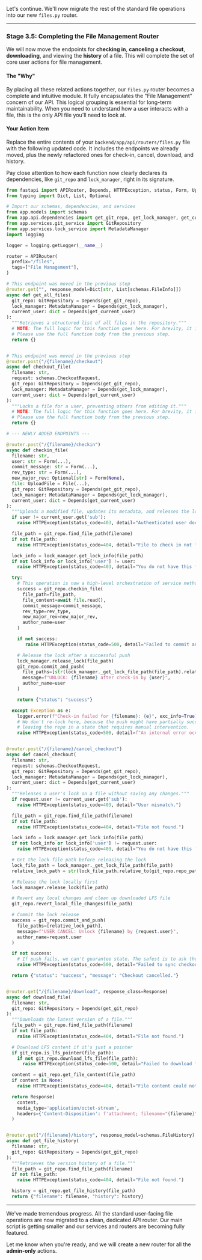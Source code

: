 Let's continue. We'll now migrate the rest of the standard file operations into our new `files.py` router.

---

### Stage 3.5: Completing the File Management Router

We will now move the endpoints for **checking in**, **canceling a checkout**, **downloading**, and viewing the **history** of a file. This will complete the set of core user actions for file management.

#### The "Why"

By placing all these related actions together, our `files.py` router becomes a complete and intuitive module. It fully encapsulates the "File Management" concern of our API. This logical grouping is essential for long-term maintainability. When you need to understand how a user interacts with a file, this is the only API file you'll need to look at.

#### Your Action Item

Replace the entire contents of your `backend/app/api/routers/files.py` file with the following updated code. It includes the endpoints we already moved, plus the newly refactored ones for check-in, cancel, download, and history.

Pay close attention to how each function now clearly declares its dependencies, like `git_repo` and `lock_manager`, right in its signature.

```python
from fastapi import APIRouter, Depends, HTTPException, status, Form, UploadFile, File, Response
from typing import Dict, List, Optional

# Import our schemas, dependencies, and services
from app.models import schemas
from app.api.dependencies import get_git_repo, get_lock_manager, get_current_user
from app.services.git_service import GitRepository
from app.services.lock_service import MetadataManager
import logging

logger = logging.getLogger(__name__)

router = APIRouter(
  prefix="/files",
  tags=["File Management"],
)

# This endpoint was moved in the previous step
@router.get("", response_model=Dict[str, List[schemas.FileInfo]])
async def get_all_files(
  git_repo: GitRepository = Depends(get_git_repo),
  lock_manager: MetadataManager = Depends(get_lock_manager),
  current_user: dict = Depends(get_current_user)
):
  """Retrieves a structured list of all files in the repository."""
  # NOTE: The full logic for this function goes here. For brevity, it is omitted.
  # Please use the full function body from the previous step.
  return {}


# This endpoint was moved in the previous step
@router.post("/{filename}/checkout")
async def checkout_file(
  filename: str,
  request: schemas.CheckoutRequest,
  git_repo: GitRepository = Depends(get_git_repo),
  lock_manager: MetadataManager = Depends(get_lock_manager),
  current_user: dict = Depends(get_current_user)
):
  """Locks a file for a user, preventing others from editing it."""
  # NOTE: The full logic for this function goes here. For brevity, it is omitted.
  # Please use the full function body from the previous step.
  return {}

# --- NEWLY ADDED ENDPOINTS ---

@router.post("/{filename}/checkin")
async def checkin_file(
  filename: str,
  user: str = Form(...),
  commit_message: str = Form(...),
  rev_type: str = Form(...),
  new_major_rev: Optional[str] = Form(None),
  file: UploadFile = File(...),
  git_repo: GitRepository = Depends(get_git_repo),
  lock_manager: MetadataManager = Depends(get_lock_manager),
  current_user: dict = Depends(get_current_user)
):
  """Uploads a modified file, updates its metadata, and releases the lock."""
  if user != current_user.get('sub'):
    raise HTTPException(status_code=403, detail="Authenticated user does not match user in form.")

  file_path = git_repo.find_file_path(filename)
  if not file_path:
    raise HTTPException(status_code=404, detail="File to check in not found.")

  lock_info = lock_manager.get_lock_info(file_path)
  if not lock_info or lock_info['user'] != user:
    raise HTTPException(status_code=403, detail="You do not have this file locked.")

  try:
    # This operation is now a high-level orchestration of service methods
    success = git_repo.checkin_file(
      file_path=file_path,
      file_content=await file.read(),
      commit_message=commit_message,
      rev_type=rev_type,
      new_major_rev=new_major_rev,
      author_name=user
    )

    if not success:
       raise HTTPException(status_code=500, detail="Failed to commit and push changes.")

    # Release the lock after a successful push
    lock_manager.release_lock(file_path)
    git_repo.commit_and_push(
      file_paths=[str(lock_manager._get_lock_file_path(file_path).relative_to(git_repo.repo_path))],
      message=f"UNLOCK: {filename} after check-in by {user}",
      author_name=user
    )

    return {"status": "success"}

  except Exception as e:
    logger.error(f"Check-in failed for {filename}: {e}", exc_info=True)
    # We don't re-lock here, because the push might have partially succeeded,
    # leaving the repo in a state that requires manual intervention.
    raise HTTPException(status_code=500, detail=f"An internal error occurred during check-in: {e}")


@router.post("/{filename}/cancel_checkout")
async def cancel_checkout(
  filename: str,
  request: schemas.CheckoutRequest,
  git_repo: GitRepository = Depends(get_git_repo),
  lock_manager: MetadataManager = Depends(get_lock_manager),
  current_user: dict = Depends(get_current_user)
):
  """Releases a user's lock on a file without saving any changes."""
  if request.user != current_user.get('sub'):
    raise HTTPException(status_code=403, detail="User mismatch.")

  file_path = git_repo.find_file_path(filename)
  if not file_path:
    raise HTTPException(status_code=404, detail="File not found.")

  lock_info = lock_manager.get_lock_info(file_path)
  if not lock_info or lock_info['user'] != request.user:
    raise HTTPException(status_code=403, detail="You do not have this file checked out.")

  # Get the lock file path before releasing the lock
  lock_file_path = lock_manager._get_lock_file_path(file_path)
  relative_lock_path = str(lock_file_path.relative_to(git_repo.repo_path))

  # Release the lock locally first
  lock_manager.release_lock(file_path)

  # Revert any local changes and clean up downloaded LFS file
  git_repo.revert_local_file_changes(file_path)

  # Commit the lock release
  success = git_repo.commit_and_push(
    file_paths=[relative_lock_path],
    message=f"USER CANCEL: Unlock {filename} by {request.user}",
    author_name=request.user
  )

  if not success:
    # If push fails, we can't guarantee state. The safest is to ask the user to try again.
    raise HTTPException(status_code=500, detail="Failed to sync checkout cancellation. Please try again.")

  return {"status": "success", "message": "Checkout cancelled."}


@router.get("/{filename}/download", response_class=Response)
async def download_file(
  filename: str,
  git_repo: GitRepository = Depends(get_git_repo)
):
  """Downloads the latest version of a file."""
  file_path = git_repo.find_file_path(filename)
  if not file_path:
    raise HTTPException(status_code=404, detail="File not found.")

  # Download LFS content if it's just a pointer
  if git_repo.is_lfs_pointer(file_path):
    if not git_repo.download_lfs_file(file_path):
      raise HTTPException(status_code=500, detail="Failed to download file content from LFS.")

  content = git_repo.get_file_content(file_path)
  if content is None:
    raise HTTPException(status_code=404, detail="File content could not be read.")

  return Response(
    content,
    media_type='application/octet-stream',
    headers={'Content-Disposition': f'attachment; filename="{filename}"'}
  )


@router.get("/{filename}/history", response_model=schemas.FileHistory)
async def get_file_history(
  filename: str,
  git_repo: GitRepository = Depends(get_git_repo)
):
  """Retrieves the version history of a file."""
  file_path = git_repo.find_file_path(filename)
  if not file_path:
    raise HTTPException(status_code=404, detail="File not found.")

  history = git_repo.get_file_history(file_path)
  return {"filename": filename, "history": history}

```

---

We've made tremendous progress. All the standard user-facing file operations are now migrated to a clean, dedicated API router. Our main script is getting smaller and our services and routers are becoming fully featured.

Let me know when you're ready, and we will create a new router for all the **admin-only** actions.
